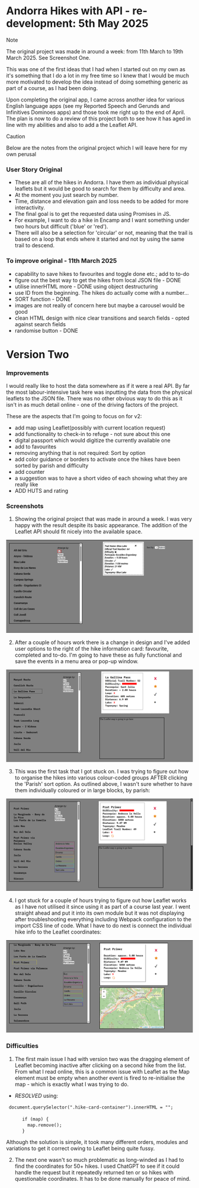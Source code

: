 # Andorra Hikes with API - re-development: 5th May 2025

> [!NOTE]
> The original project was made in around a week: from 11th March to 19th March 2025. See Screenshot One.

This was one of the first ideas that I had when I started out on my own as it's something that I do a lot in my free time so I knew that I would be much more motivated to develop the idea instead of doing something generic as part of a course, as I had been doing.

Upon completing the original app, I came across another idea for various English language apps (see my Reported Speech and Gerunds and Infinitives Dominoes apps) and those took me right up to the end of April. The plan is now to do a review of this project both to see how it has aged in line with my abilities and also to add a the Leaflet API.

> [!CAUTION]
> Below are the notes from the original project which I will leave here for my own perusal

### User Story Original

- These are all of the hikes in Andorra. I have them as individual physical leaflets but it would be good to search for them by difficulty and area.
- At the moment you just search by number.
- Time, distance and elevation gain and loss needs to be added for more interactivity.
- The final goal is to get the requested data using Promises in JS.
- For example, I want to do a hike in Encamp and I want something under two hours but difficult ('blue' or 'red').
- There will also be a selection for 'circular' or not, meaning that the trail is based on a loop that ends where it started and not by using the same trail to descend.

### To improve original - 11th March 2025

- capability to save hikes to favourites and toggle done etc.; add to to-do
- figure out the best way to get the hikes from local JSON file - DONE
- utilise innerHTML more - DONE using object destructuring
- use ID from the beginning. The hikes do actually come with a number...
- SORT function - DONE
- images are not really of concern here but maybe a carousel would be good
- clean HTML design with nice clear transitions and search fields - opted against search fields
- randomise button - DONE

# Version Two

### Improvements

I would really like to host the data somewhere as if it were a real API. By far the most labour-intensive task here was inputting the data from the physical leaflets to the JSON file. There was no other obvious way to do this as it isn't in as much detail online - one of the driving factors of the project.

These are the aspects that I'm going to focus on for v2:

- add map using Leaflet(possibly with current location request)
- add functionality to check-in to refuge - not sure about this one
- digital passport which would digitize the currently available one
- add to favourites
- removing anything that is not required: Sort by option
- add color guidance or borders to activate once the hikes have been sorted by parish and difficulty
- add counter
- a suggestion was to have a short video of each showing what they are really like
- ADD HUTS and rating

### Screenshots

1. Showing the original project that was made in around a week. I was very happy with the result despite its basic appearance. The addition of the Leaflet API should fit nicely into the available space.

![screenshot-one](src/images/screenshot-one.png)

2. After a couple of hours work there is a change in design and I've added user options to the right of the hike information card: favourite, completed and to-do. I'm going to have these as fully functional and save the events in a menu area or pop-up window.

![screenshot-two](src/images/screenshot-two.png)

3. This was the first task that I got stuck on. I was trying to figure out how to organise the hikes into various colour-coded groups AFTER clicking the 'Parish' sort option. As outlined above, I wasn't sure whether to have them individually coloured or in large blocks, by parish:

![screenshot-three](src/images/screenshot-three.png)

4. I got stuck for a couple of hours trying to figure out how Leaflet works as I have not utilised it since using it as part of a course last year. I went straight ahead and put it into its own module but it was not displaying after troubleshooting everything including Webpack configuration to the import CSS line of code. What I have to do next is connect the individual hike info to the Leaflet coordinates:

![screenshot-four](src/images/screenshot-four.png)

### Difficulties

1. The first main issue I had with version two was the dragging element of Leaflet becoming inactive after clicking on a second hike from the list. From what I read online, this is a common issue with Leaflet as the Map element must be empty when another event is fired to re-initialise the map - which is exactly what I was trying to do.

- _RESOLVED_ using:

```
 document.querySelector(".hike-card-container").innerHTML = "";

      if (map) {
        map.remove();
      }
```

Although the solution is simple, it took many different orders, modules and variations to get it correct owing to Leaflet being quite fussy.

2. The next one wasn't so much problematic as long-winded as I had to find the coordinates for 50+ hikes. I used ChatGPT to see if it could handle the request but it repeatedly returned ten or so hikes with questionable coordinates. It has to be done manually for peace of mind.
